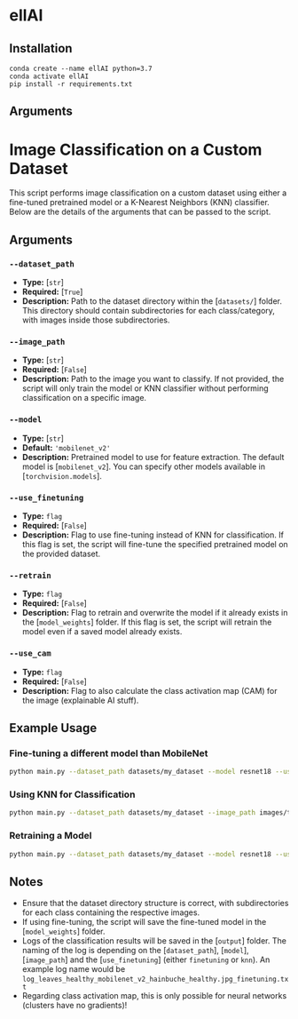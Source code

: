 # ellAI

## Installation

```
conda create --name ellAI python=3.7
conda activate ellAI
pip install -r requirements.txt
```

## Arguments

# Image Classification on a Custom Dataset

This script performs image classification on a custom dataset using either a fine-tuned pretrained model or a K-Nearest Neighbors (KNN) classifier. Below are the details of the arguments that can be passed to the script.

## Arguments

### `--dataset_path`
- **Type:** [`str`]
- **Required:** [`True`]
- **Description:** Path to the dataset directory within the [`datasets/`] folder. This directory should contain subdirectories for each class/category, with images inside those subdirectories.

### `--image_path`
- **Type:** [`str`]
- **Required:** [`False`]
- **Description:** Path to the image you want to classify. If not provided, the script will only train the model or KNN classifier without performing classification on a specific image.

### `--model`
- **Type:** [`str`]
- **Default:** `'mobilenet_v2'`
- **Description:** Pretrained model to use for feature extraction. The default model is [`mobilenet_v2`]. You can specify other models available in [`torchvision.models`].

### `--use_finetuning`
- **Type:** `flag`
- **Required:** [`False`]
- **Description:** Flag to use fine-tuning instead of KNN for classification. If this flag is set, the script will fine-tune the specified pretrained model on the provided dataset.

### `--retrain`
- **Type:** `flag`
- **Required:** [`False`]
- **Description:** Flag to retrain and overwrite the model if it already exists in the [`model_weights`] folder. If this flag is set, the script will retrain the model even if a saved model already exists.

### `--use_cam`
- **Type:** `flag`
- **Required:** [`False`]
- **Description:** Flag to also calculate the class activation map (CAM) for the image (explainable AI stuff).

## Example Usage

### Fine-tuning a different model than MobileNet
```sh
python main.py --dataset_path datasets/my_dataset --model resnet18 --use_finetuning
```

### Using KNN for Classification
```sh
python main.py --dataset_path datasets/my_dataset --image_path images/test_image.jpg
```

### Retraining a Model
```sh
python main.py --dataset_path datasets/my_dataset --model resnet18 --use_finetuning --retrain
```

## Notes
- Ensure that the dataset directory structure is correct, with subdirectories for each class containing the respective images.
- If using fine-tuning, the script will save the fine-tuned model in the [`model_weights`] folder.
- Logs of the classification results will be saved in the [`output`] folder. The naming of the log is depending on the [`dataset_path`], [`model`], [`image_path`] and the [`use_finetuning`] (either `finetuning` or `knn`). An example log name would be `log_leaves_healthy_mobilenet_v2_hainbuche_healthy.jpg_finetuning.txt`
- Regarding class activation map, this is only possible for neural networks (clusters have no gradients)!